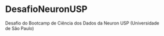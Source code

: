 # DesafioNeuronUSP
Desafio do Bootcamp de Ciência dos Dados da Neuron USP (Universidade de São Paulo)
